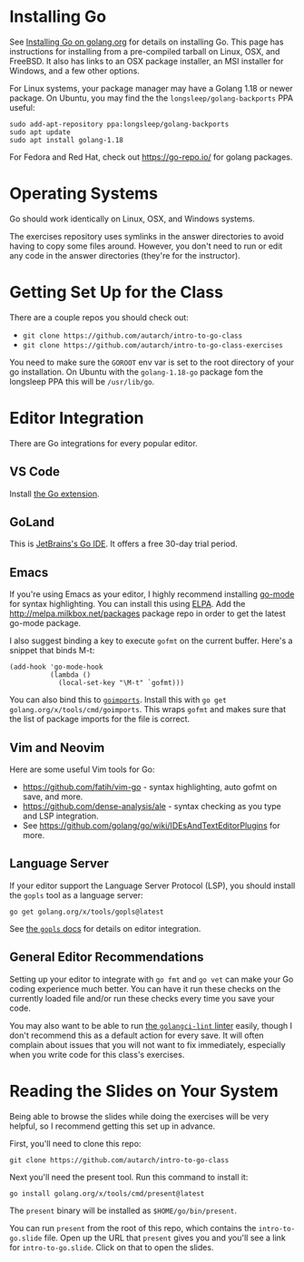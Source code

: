 # Installing Go

See [Installing Go on golang.org](http://golang.org/doc/install) for details
on installing Go. This page has instructions for installing from a
pre-compiled tarball on Linux, OSX, and FreeBSD. It also has links to an OSX
package installer, an MSI installer for Windows, and a few other options.

For Linux systems, your package manager may have a Golang 1.18 or newer
package. On Ubuntu, you may find the the `longsleep/golang-backports` PPA
useful:

    sudo add-apt-repository ppa:longsleep/golang-backports
    sudo apt update
    sudo apt install golang-1.18

For Fedora and Red Hat, check out https://go-repo.io/ for golang packages.

# Operating Systems

Go should work identically on Linux, OSX, and Windows systems.

The exercises repository uses symlinks in the answer directories to avoid
having to copy some files around. However, you don't need to run or edit any
code in the answer directories (they're for the instructor).

# Getting Set Up for the Class

There are a couple repos you should check out:

* `git clone https://github.com/autarch/intro-to-go-class`
* `git clone https://github.com/autarch/intro-to-go-class-exercises`

You need to make sure the `GOROOT` env var is set to the root directory of
your go installation. On Ubuntu with the `golang-1.18-go` package fom the
longsleep PPA this will be `/usr/lib/go`.

# Editor Integration

There are Go integrations for every popular editor.

## VS Code

Install [the Go
extension](https://marketplace.visualstudio.com/items?itemName=golang.Go).

## GoLand

This is [JetBrains's Go IDE](https://www.jetbrains.com/go/). It offers a free
30-day trial period.

## Emacs

If you're using Emacs as your editor, I highly recommend installing
[go-mode](https://github.com/dominikh/go-mode.el) for syntax highlighting. You
can install this using [ELPA](http://www.emacswiki.org/emacs/ELPA). Add the
http://melpa.milkbox.net/packages package repo in order to get the latest
go-mode package.

I also suggest binding a key to execute `gofmt` on the current buffer. Here's
a snippet that binds M-t:

    (add-hook 'go-mode-hook
              (lambda ()
                (local-set-key "\M-t" `gofmt)))

You can also bind this to
[`goimports`](https://godoc.org/golang.org/x/tools/cmd/goimports). Install
this with `go get golang.org/x/tools/cmd/goimports`. This wraps `gofmt` and
makes sure that the list of package imports for the file is correct.

## Vim and Neovim

Here are some useful Vim tools for Go:

* https://github.com/fatih/vim-go - syntax highlighting, auto gofmt on save,
  and more.
* https://github.com/dense-analysis/ale - syntax checking as you type and LSP
  integration.
* See https://github.com/golang/go/wiki/IDEsAndTextEditorPlugins for more.

## Language Server

If your editor support the Language Server Protocol (LSP), you should install
the `gopls` tool as a language server:

    go get golang.org/x/tools/gopls@latest

See [the `gopls`
docs](https://pkg.go.dev/golang.org/x/tools/gopls#section-readme) for details
on editor integration.

## General Editor Recommendations

Setting up your editor to integrate with `go fmt` and `go vet` can make your
Go coding experience much better. You can have it run these checks on the
currently loaded file and/or run these checks every time you save your code.

You may also want to be able to run [the `golangci-lint`
linter](https://golangci-lint.run/) easily, though I don't recommend this as a
default action for every save. It will often complain about issues that you
will not want to fix immediately, especially when you write code for this
class's exercises.

# Reading the Slides on Your System

Being able to browse the slides while doing the exercises will be very
helpful, so I recommend getting this set up in advance.

First, you'll need to clone this repo:

    git clone https://github.com/autarch/intro-to-go-class

Next you'll need the present tool. Run this command to install it:

    go install golang.org/x/tools/cmd/present@latest

The `present` binary will be installed as `$HOME/go/bin/present`.

You can run `present` from the root of this repo, which contains the
`intro-to-go.slide` file. Open up the URL that `present` gives you and you'll
see a link for `intro-to-go.slide`. Click on that to open the slides.
